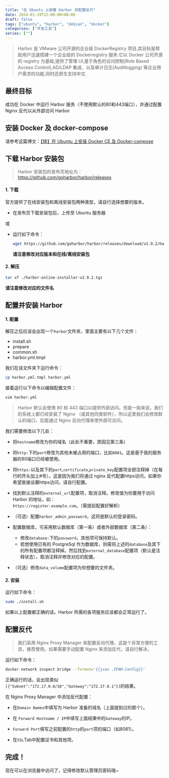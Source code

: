 ```yaml
---
title: "在 Ubuntu 上部署 Harbor 并配置反代"
date: 2024-01-29T22:00:00+08:00
draft: false
tags: ["ubuntu", "harbor", "debian", "docker"]
categories: ["开发工具"]
series: [""]
---
```


> Harbor 是 VMware 公司开源的企业级 DockerRegistry 项目,其目标是帮助用户迅速搭建一个企业级的 Dockerregistry 服务.它以 Docker 公司开源的 registry 为基础,提供了管理 UI,基于角色的访问控制(Role Based Access Control),AD/LDAP 集成、以及审计日志(Auditlogging) 等企业用户需求的功能,同时还原生支持中文.



## 最终目标

成功在 Docker 中运行 Harbor 服务（不使用默认的80和443端口），并通过配置 Nginx 反代以从外部访问 Harbor



## 安装 Docker 及 docker-compose

请参考这篇博文：[【转】在 Ubuntu 上安装 Docker CE 及 Docker-compose](https://blog.imguan.com/2024/01/29/ubuntu-docker-compose/)



## 下载 Harbor 安装包

>  Harbor 安装包的发布页地址为：https://github.com/goharbor/harbor/releases

#### 1. 下载

官方提供了在线安装包和离线安装包两种类型，请自行选择想要的版本。

- 在发布页下载安装包后，上传至 Ubuntu 服务器

或

- 运行如下命令：
  ```bash
  wget https://github.com/goharbor/harbor/releases/download/v2.9.2/harbor-online-installer-v2.9.2.tgz
  ```

  **请注意修改对应版本和在线/离线安装包**

#### 2. 解压

```bash
tar xf ./harbor-online-installer-v2.9.2.tgz
```

**请注意修改对应的文件名**



## 配置并安装 Harbor

#### 1. 配置

解压之后应该会出现一个`harbor`文件夹，里面主要有以下几个文件：

- install.sh
- prepare
- common.sh
- harbor.yml.tmpl

我们在该文件夹下运行命令：

```bash
cp harbor.yml.tmpl harbor.yml
```

接着运行以下命令以编辑配置文件：

```bash
vim harbor.yml
```

> Harbor 默认会使用 80 和 443 端口以提供外部访问。但是一般来说，我们的系统上都已经安装了 Nginx （或其他同类软件），所以这里我们会修改默认的端口，后面通过 Nginx 反向代理来使外部可访问。

我们需要修改以下几处：

- 将`hostname`修改为你的域名（此处不重要，原因见第三条）

- 将`http:`下的`port`修改为其他未被占用的端口，比如`8081`。这是基于我的服务器的80端口已经被使用。

- 将`https:`以及其下的`port`,`certificate`,`private_key`配置项全部注释掉（在每行的开头加上#号）。这是因为我们将通过 nginx 反代配置https访问，如果你希望直接设置https访问，请自行配置。

- 找到默认注释的`external_url`配置项，取消注释。修改值为你要用于访问 Harbor 的地址，如：`https://register.example.com`。（需提前配置好解析）

- （可选）配置`harbor_admin_password`，这将是默认的登录密码。

- 配置数据库，可采用默认数据库（第一条）或者外部数据库（第二条）：
  - 修改`database:`下的`password`，其他项可保持默认。
  - 若想使用已有的 PostgreSql 作为数据库，则需将上述的`database`及其下的所有配置项都注释掉。然后找到`external_database`配置项（默认是注释状态），取消注释并修改对应的配置。

- （可选）修改`data_volume`配置项为你想要的文件夹。

#### 2. 安装

运行如下命令：

```bash
sudo ./install.sh
```

如果以上配置都正确的话，Harbor 所需的各项服务应该都会正常运行了。



## 配置反代

> 我们采用 Nginx Proxy Manager 来配置反向代理，这是个非常方便的工具，推荐使用。如果需要手动配置 Nginx 来添加反代，请自行解决。

运行如下命令：

```bash
docker network inspect bridge --format='{{json .IPAM.Config}}'
```

正确运行的话，会出现类似`[{"Subnet":"172.17.0.0/16","Gateway":"172.17.0.1"}]`的结果。

在 Nginx Proxy Manager 中添加反代配置：

- 在`Domain Names`中填写为 Harbor 准备的域名（上面提到过的那个）。

- 在 `Forward Hostname / IP`中填写上面结果中的`Gateway`的IP。
- `Forward Port`填写之前配置的`http`的`port`项的端口（如8081）。
- 在`SSL`Tab中配置证书和其他项。

## 完成！

现在可以在浏览器中访问了，记得修改默认管理员密码哦~
